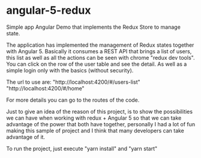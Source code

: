 
# angular-5-redux
Simple app Angular Demo that implements the Redux Store to manage state.

The application has implemented the management of Redux states together with Angular 5. Basically it consumes a REST API that brings a list of users, this list as well as all the actions can be seen with chrome "redux dev tools".
You can click on the row of the user table and see the detail. As well as a simple login only with the basics (without security).

The url to use are:
"http://localhost:4200/#/users-list"
"http://localhost:4200/#/home"


For more details you can go to the routes of the code.

Just to give an idea of the reason of this project, is to show the possibilities we can have when working with redux + Angular 5 so that we can take advantage of the power that both have together, personally I had a lot of fun making this sample of project and I think that many developers can take advantage of it.

To run the project, just execute "yarn install" and "yarn start"
